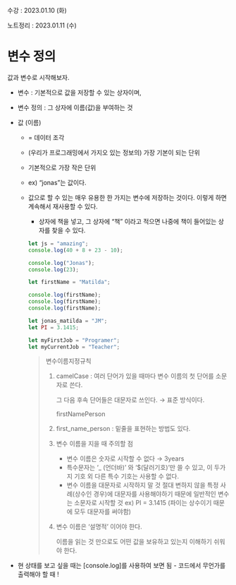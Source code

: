 수강 : 2023.01.10 (화)

노트정리 : 2023.01.11 (수)

# 변수 정의

값과 변수로 시작해보자.

- 변수 : 기본적으로 값을 저장할 수 있는 상자이며,
- 변수 정의 : 그 상자에 이름(값)을 부여하는 것

- 값 (이름)

  - = 데이터 조각
  - (우리가 프로그래밍에서 가지오 있는 정보의) 가장 기본이 되는 단위
  - 기본적으로 가장 작은 단위
  - ex) “jonas”는 값이다.
  - 값으로 할 수 있는 매우 유용한 한 가지는 변수에 저장하는 것이다.
    이렇게 하면 계속해서 재사용할 수 있다.

    - 상자에 책을 넣고, 그 상자에 “책” 이라고 적으면 나중에 책이 들어있는 상자를 찾을 수 있다.

    ```jsx
    let js = "amazing";
    console.log(40 + 8 + 23 - 10);

    console.log("Jonas");
    console.log(23);

    let firstName = "Matilda";

    console.log(firstName);
    console.log(firstName);
    console.log(firstName);

    let jonas_matilda = "JM";
    let PI = 3.1415;

    let myFirstJob = "Programer";
    let myCurrentJob = "Teacher";
    ```

    > 변수이름지정규칙
    >
    > 1. camelCase : 여러 단어가 있을 때마다 변수 이름의 첫 단어를 소문자로 쓴다.
    >
    >    그 다음 후속 단어들은 대문자로 쓰인다. → 표준 방식이다.
    >
    >    firstNamePerson
    >
    > 2. first_name_person : 밑줄을 표현하는 방법도 있다.
    > 3. 변수 이름을 지을 때 주의할 점
    >    - 변수 이름은 숫자로 시작할 수 없다 → 3years
    >    - 특수문자는 ‘\_ (언더바)’ 와 ‘$(달러기호)’만 쓸 수 있고,
    >      이 두가지 기호 외 다른 특수 기호는 사용할 수 없다.
    >    - 변수 이름을 대문자로 시작하지 말 것
    >      절대 변하지 않을 특정 사례(상수인 경우)에 대문자를 사용해야하기 때문에
    >      일반적인 변수는 소문자로 시작할 것
    >      ex) PI = 3.1415 (파이는 상수이기 때문에 모두 대문자를 써야함)
    > 4. 변수 이름은 ‘설명적’ 이어야 한다.
    >
    >    이름을 읽는 것 만으로도 어떤 값을 보유하고 있는지 이해하기 쉬워야 한다.

- 현 상태를 보고 싶을 때는 [console.log]를 사용하여 보면 됨 - 코드에서 무언가를 출력해야 할 때 !
